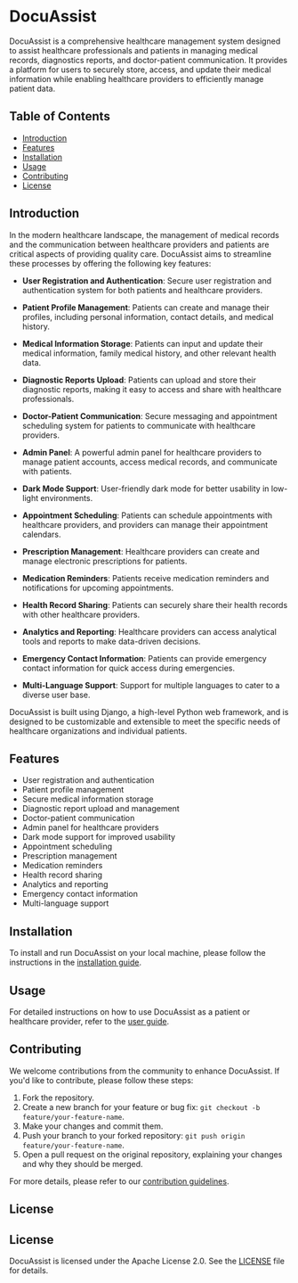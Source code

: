 # DocuAssist

DocuAssist is a comprehensive healthcare management system designed to assist healthcare professionals and patients in managing medical records, diagnostics reports, and doctor-patient communication. It provides a platform for users to securely store, access, and update their medical information while enabling healthcare providers to efficiently manage patient data.

## Table of Contents

- [Introduction](#introduction)
- [Features](#features)
- [Installation](#installation)
- [Usage](#usage)
- [Contributing](#contributing)
- [License](#license)

## Introduction

In the modern healthcare landscape, the management of medical records and the communication between healthcare providers and patients are critical aspects of providing quality care. DocuAssist aims to streamline these processes by offering the following key features:

- **User Registration and Authentication**: Secure user registration and authentication system for both patients and healthcare providers.

- **Patient Profile Management**: Patients can create and manage their profiles, including personal information, contact details, and medical history.

- **Medical Information Storage**: Patients can input and update their medical information, family medical history, and other relevant health data.

- **Diagnostic Reports Upload**: Patients can upload and store their diagnostic reports, making it easy to access and share with healthcare professionals.

- **Doctor-Patient Communication**: Secure messaging and appointment scheduling system for patients to communicate with healthcare providers.

- **Admin Panel**: A powerful admin panel for healthcare providers to manage patient accounts, access medical records, and communicate with patients.

- **Dark Mode Support**: User-friendly dark mode for better usability in low-light environments.

- **Appointment Scheduling**: Patients can schedule appointments with healthcare providers, and providers can manage their appointment calendars.

- **Prescription Management**: Healthcare providers can create and manage electronic prescriptions for patients.

- **Medication Reminders**: Patients receive medication reminders and notifications for upcoming appointments.

- **Health Record Sharing**: Patients can securely share their health records with other healthcare providers.

- **Analytics and Reporting**: Healthcare providers can access analytical tools and reports to make data-driven decisions.

- **Emergency Contact Information**: Patients can provide emergency contact information for quick access during emergencies.

- **Multi-Language Support**: Support for multiple languages to cater to a diverse user base.

DocuAssist is built using Django, a high-level Python web framework, and is designed to be customizable and extensible to meet the specific needs of healthcare organizations and individual patients.

## Features

- User registration and authentication
- Patient profile management
- Secure medical information storage
- Diagnostic report upload and management
- Doctor-patient communication
- Admin panel for healthcare providers
- Dark mode support for improved usability
- Appointment scheduling
- Prescription management
- Medication reminders
- Health record sharing
- Analytics and reporting
- Emergency contact information
- Multi-language support

## Installation

To install and run DocuAssist on your local machine, please follow the instructions in the [installation guide](INSTALLATION.md).

## Usage

For detailed instructions on how to use DocuAssist as a patient or healthcare provider, refer to the [user guide](USER_GUIDE.md).

## Contributing

We welcome contributions from the community to enhance DocuAssist. If you'd like to contribute, please follow these steps:

1. Fork the repository.
2. Create a new branch for your feature or bug fix: `git checkout -b feature/your-feature-name`.
3. Make your changes and commit them.
4. Push your branch to your forked repository: `git push origin feature/your-feature-name`.
5. Open a pull request on the original repository, explaining your changes and why they should be merged.

For more details, please refer to our [contribution guidelines](CONTRIBUTING.md).

## License

## License

DocuAssist is licensed under the Apache License 2.0. See the [LICENSE](LICENSE) file for details.

